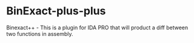 # BinExact-plus-plus
Binexact++  - This is a plugin for IDA PRO that will product a diff between two functions in assembly. 
